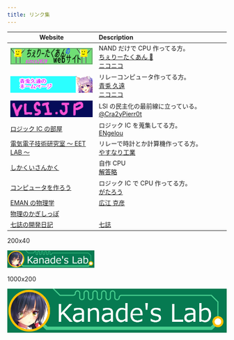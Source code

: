 ```yaml
---
title: リンク集
---
```


| Website                                                              | Description                                                                                                                                          |
| -------------------------------------------------------------------- | :--------------------------------------------------------------------------------------------------------------------------------------------------- |
| [![](img/Cherry-banner.png)](https://cherry-takuan.org/)             | NAND だけで CPU 作ってる方。<br/> [ちぇりーたくあん 🍒](https://twitter.com/cherry_takuan) <br/> [ニコニコ](https://www.nicovideo.jp/user/120639958) |
| [![](img/aoto.png)](http://kuon-aoto.sakura.ne.jp/)                  | リレーコンピュータ作ってる方。 <br/> [青兎 久遠](https://twitter.com/Kuon_Aoto) <br/> [ニコニコ](https://www.nicovideo.jp/user/124273630)            |
| [![](img/vlsi.jp.png)](https://vlsi.jp)                              | LSI の民主化の最前線に立っている。[@Cra2yPierr0t](https://twitter.com/Cra2yPierr0t)                                                                  |
| [ロジック IC の部屋](https://logicroom.jp/)                          | ロジック IC を蒐集してる方。 <br/> [ENgelou](https://twitter.com/EN_gelou)                                                                           |
| [電気電子技術研究室 ～ EET LAB ～](http://blog.livedoor.jp/eet_lab/) | リレーで時計とか計算機作ってる方。 <br/> [やすなり工業](https://twitter.com/YSNR_YSD)                                                                |
| [しかくいさんかく](https://sikakuisankaku.hatenablog.com/)           | 自作 CPU <br/> [解答略](https://twitter.com/kaitou_ryaku)                                                                                            |
| [コンピュータを作ろう](http://diode.matrix.jp/)                      | ロジック IC で CPU 作ってる方。 <br/> [がたろう](https://twitter.com/duo6750)                                                                        |
| [EMAN の物理学](https://eman-physics.net/)                           | [広江 克彦](https://twitter.com/eman1972)                                                                                                            |
| [物理のかぎしっぽ](https://hooktail.sub.jp/)                         |                                                                                                                                                      |
| [七誌の開発日記](https://7shi.hateblo.jp/)                           | [七誌](https://twitter.com/7shi)                                                                                                                     |

200x40

![](img/kanade_200x40.png)

1000x200

![](img/kanade_1000x200.png)

